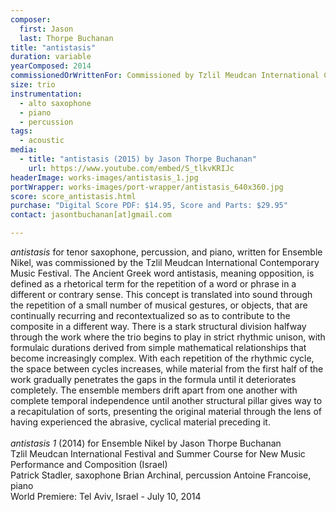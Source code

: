 ```yaml
---
composer:
  first: Jason
  last: Thorpe Buchanan
title: "antistasis"
duration: variable
yearComposed: 2014
commissionedOrWrittenFor: Commissioned by Tzlil Meudcan International Contemporary Music Festival for Ensemble Nikel
size: trio
instrumentation:
  - alto saxophone
  - piano
  - percussion
tags:
  - acoustic
media:
  - title: "antistasis (2015) by Jason Thorpe Buchanan"
    url: https://www.youtube.com/embed/S_tlkvKRIJc
headerImage: works-images/antistasis_1.jpg
portWrapper: works-images/port-wrapper/antistasis_640x360.jpg
score: score_antistasis.html
purchase: "Digital Score PDF: $14.95, Score and Parts: $29.95"
contact: jasontbuchanan[at]gmail.com

---
```


*antistasis* for tenor saxophone, percussion, and piano, written for Ensemble Nikel, was commissioned by the Tzlil Meudcan International Contemporary Music Festival. The Ancient Greek word antistasis, meaning opposition, is defined as a rhetorical term for the repetition of a word or phrase in a different or contrary sense. This concept is translated into sound through the repetition of a small number of musical gestures, or objects, that are continually recurring and recontextualized so as to contribute to the composite in a different way. There is a stark structural division halfway through the work where the trio begins to play in strict rhythmic unison, with formulaic durations derived from simple mathematical relationships that become increasingly complex. With each repetition of the rhythmic cycle, the space between cycles increases, while material from the first half of the work gradually penetrates the gaps in the formula until it deteriorates completely. The ensemble members drift apart from one another with complete temporal independence until another structural pillar gives way to a recapitulation of sorts, presenting the original material through the lens of having experienced the abrasive, cyclical material preceding it.
<br><br>
*antistasis 1* (2014) for Ensemble Nikel
by Jason Thorpe Buchanan
<br>
Tzlil Meudcan International Festival and Summer Course for New Music Performance and Composition (Israel)
<br>
Patrick Stadler, saxophone
Brian Archinal, percussion
Antoine Francoise, piano
<br>
World Premiere: Tel Aviv, Israel - July 10, 2014
